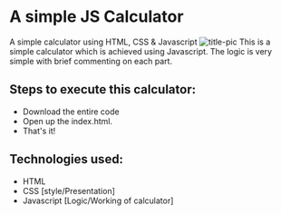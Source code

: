 # A simple JS Calculator
 A simple calculator using HTML, CSS &amp; Javascript
 ![title-pic](https://user-images.githubusercontent.com/39196039/40139639-27db8c64-596e-11e8-9537-04a5b5d07170.jpg)
 This is a simple calculator which is achieved using Javascript. The logic is very simple with brief commenting on each part.
 
## Steps to execute this calculator:
- Download the entire code 
- Open up the index.html.
- That's it!

## Technologies used:
- HTML
- CSS [style/Presentation]
- Javascript [Logic/Working of calculator]
